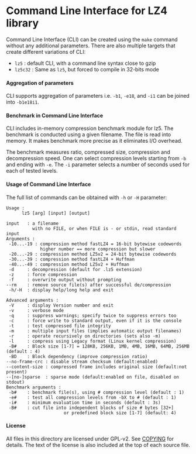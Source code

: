 Command Line Interface for LZ4 library
============================================

Command Line Interface (CLI) can be created using the `make` command without any additional parameters.
There are also multiple targets that create different variations of CLI:
- `lz5` : default CLI, with a command line syntax close to gzip
- `lz5c32` : Same as `lz5`, but forced to compile in 32-bits mode


#### Aggregation of parameters
CLI supports aggregation of parameters i.e. `-b1`, `-e18`, and `-i1` can be joined into `-b1e18i1`.



#### Benchmark in Command Line Interface
CLI includes in-memory compression benchmark module for lz5.
The benchmark is conducted using a given filename.
The file is read into memory.
It makes benchmark more precise as it eliminates I/O overhead.

The benchmark measures ratio, compressed size, compression and decompression speed.
One can select compression levels starting from `-b` and ending with `-e`.
The `-i` parameter selects a number of seconds used for each of tested levels.



#### Usage of Command Line Interface
The full list of commands can be obtained with `-h` or `-H` parameter:
```
Usage :
      lz5 [arg] [input] [output]

input   : a filename
          with no FILE, or when FILE is - or stdin, read standard input
Arguments :
 -10...-19 : compression method fastLZ4 = 16-bit bytewise codewords
             higher number == more compression but slower
 -20...-29 : compression method LZ5v2 = 24-bit bytewise codewords
 -30...-39 : compression method fastLZ4 + Huffman
 -40...-49 : compression method LZ5v2 + Huffman
 -d     : decompression (default for .lz5 extension)
 -z     : force compression
 -f     : overwrite output without prompting
--rm    : remove source file(s) after successful de/compression
 -h/-H  : display help/long help and exit

Advanced arguments :
 -V     : display Version number and exit
 -v     : verbose mode
 -q     : suppress warnings; specify twice to suppress errors too
 -c     : force write to standard output, even if it is the console
 -t     : test compressed file integrity
 -m     : multiple input files (implies automatic output filenames)
 -r     : operate recursively on directories (sets also -m)
 -l     : compress using Legacy format (Linux kernel compression)
 -B#    : Block size [1-7] = 128KB, 256KB, 1MB, 4MB, 16MB, 64MB, 256MB (default : 4)
 -BD    : Block dependency (improve compression ratio)
--no-frame-crc : disable stream checksum (default:enabled)
--content-size : compressed frame includes original size (default:not present)
--[no-]sparse  : sparse mode (default:enabled on file, disabled on stdout)
Benchmark arguments :
 -b#    : benchmark file(s), using # compression level (default : 1)
 -e#    : test all compression levels from -bX to # (default : 1)
 -i#    : minimum evaluation time in seconds (default : 3s)
 -B#    : cut file into independent blocks of size # bytes [32+]
                      or predefined block size [1-7] (default: 4)
```

#### License

All files in this directory are licensed under GPL-v2.
See [COPYING](COPYING) for details.
The text of the license is also included at the top of each source file.
